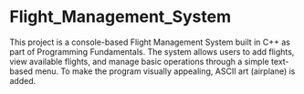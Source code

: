 # Flight_Management_System
This project is a console-based Flight Management System built in C++ as part of Programming Fundamentals. The system allows users to add flights, view available flights, and manage basic operations through a simple text-based menu.  To make the program visually appealing, ASCII art (airplane) is added.
